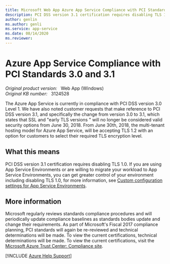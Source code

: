 ```yaml
---
title: Microsoft Web App Azure App Service Compliance with PCI Standards 3.0 and 3.1
description: PCI DSS version 3.1 certification requires disabling TLS 1.0. If you are using App Service Environments or are willing to migrate your workload to App Service Environments, you can get greater control of your environment.
author: genlin
ms.author: genli
ms.service: app-service
ms.date: 08/14/2020
ms.reviewer: 
---
```

# Azure App Service Compliance with PCI Standards 3.0 and 3.1

_Original product version:_ &nbsp; Web App (Windows)  
_Original KB number:_ &nbsp; 3124528

The Azure App Service is currently in compliance with PCI DSS version 3.0 Level 1. We have also noted customer requests that make reference to PCI DSS version 3.1, and specifically the change from version 3.0 to 3.1, which states that SSL and "early TLS versions " will no longer be considered valid security options from June 30, 2018. From June 30th, 2018, the multi-tenant hosting model for Azure App Service, will be accepting TLS 1.2 with an option for customers to select their required TLS encryption level.

## What this means

PCI DSS version 3.1 certification requires disabling TLS 1.0. If you are using App Service Environments or are willing to migrate your workload to App Service Environments, you can get greater control of your environment including disabling TLS 1.0, for more information, see [Custom configuration settings for App Service Environments](/azure/app-service/environment/app-service-app-service-environment-custom-settings).

## More information

Microsoft regularly reviews standards compliance procedures and will periodically update compliance baselines as standards bodies update and change their requirements. As part of Microsoft's Fiscal 2017 compliance planning, PCI standards will again be re-reviewed and technical determinations will be made. To view the current certifications, technical determinations will be made. To view the current certifications, visit the [Microsoft Azure Trust Center: Compliance site](https://azure.microsoft.com/support/trust-center/compliance/).

[!INCLUDE [Azure Help Support](../../includes/azure-help-support.md)]
